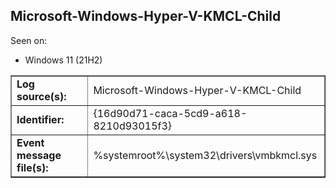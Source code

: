 ## Microsoft-Windows-Hyper-V-KMCL-Child

Seen on:
* Windows 11 (21H2)

<table border="1" class="docutils">
  <tbody>
    <tr>
      <td><b>Log source(s):</b></td>
      <td>Microsoft-Windows-Hyper-V-KMCL-Child</td>
    </tr>
    <tr>
      <td><b>Identifier:</b></td>
      <td>{16d90d71-caca-5cd9-a618-8210d93015f3}</td>
    </tr>
    <tr>
      <td><b>Event message file(s):</b></td>
      <td>%systemroot%\system32\drivers\vmbkmcl.sys</td>
    </tr>
  </tbody>
</table>

&nbsp;

